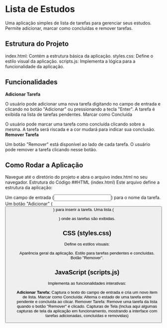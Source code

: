 # Lista de Estudos
Uma aplicação simples de lista de tarefas para gerenciar seus estudos. Permite adicionar, marcar como concluídas e remover tarefas.

## Estrutura do Projeto
index.html: Contém a estrutura básica da aplicação.
styles.css: Define o estilo visual da aplicação.
scripts.js: Implementa a lógica para a funcionalidade da aplicação.
## Funcionalidades
**Adicionar Tarefa**

O usuário pode adicionar uma nova tarefa digitando no campo de entrada e clicando no botão "Adicionar" ou pressionando a tecla "Enter".
A tarefa é exibida na lista de tarefas pendentes.
Marcar como Concluída

O usuário pode marcar uma tarefa como concluída clicando sobre a mesma. A tarefa será riscada e a cor mudará para indicar sua conclusão.
**Remover Tarefa**

Um botão "Remover" está disponível ao lado de cada tarefa. O usuário pode remover a tarefa clicando nesse botão.
## Como Rodar a Aplicação

Navegue até o diretório do projeto e abra o arquivo index.html no seu navegador.
Estrutura do Código
##HTML (index.html)
Este arquivo define a estrutura da aplicação:

Um campo de entrada (<input>) para o nome da tarefa.
Um botão "Adicionar" (<button>) para inserir a tarefa.
Uma lista (<ul>) onde as tarefas são exibidas.
## CSS (styles.css)
Define os estilos visuais:

Aparência geral da aplicação.
Estilo para tarefas pendentes e concluídas.
Botão "Remover".
## JavaScript (scripts.js)
Implementa as funcionalidades interativas:

**Adicionar Tarefa:** Captura o texto do campo de entrada e cria um novo item de lista.
Marcar como Concluída: Alterna o estado de uma tarefa entre pendente e concluída ao clicar.
Remover Tarefa: Remove uma tarefa da lista quando o botão "Remover" é clicado.
Capturas de Tela
(Inclua aqui algumas capturas de tela da aplicação em funcionamento, mostrando a interface com tarefas adicionadas, concluídas e removidas)






